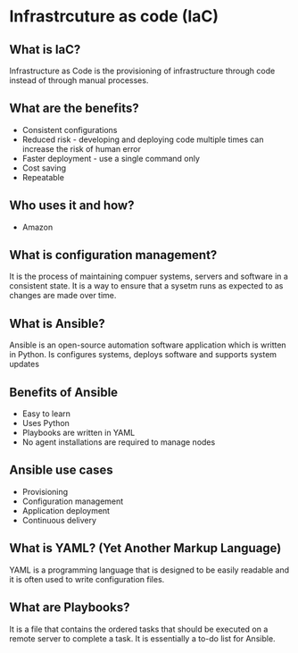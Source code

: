 # Infrastrcuture as code (IaC)

## What is IaC?
Infrastructure as Code is the provisioning of infrastructure through code instead of through manual processes.

## What are the benefits?
* Consistent configurations
* Reduced risk - developing and deploying code multiple times can increase the risk of human error
* Faster deployment - use a single command only
* Cost saving
* Repeatable

## Who uses it and how?
* Amazon

## What is configuration management?
It is the process of maintaining compuer systems, servers and software in a consistent state. It is a way to ensure that a sysetm runs as expected to as changes are made over time.

## What is Ansible?
Ansible is an open-source automation software application which is written in Python. Is configures systems, deploys software and supports system updates

## Benefits of Ansible
* Easy to learn
* Uses Python
* Playbooks are written in YAML
* No agent installations are required to manage nodes

## Ansible use cases
* Provisioning
* Configuration management
* Application deployment
* Continuous delivery

## What is YAML? (Yet Another Markup Language)
YAML is a programming language that is designed to be easily readable and it is often used to write configuration files.

## What are Playbooks?
It is a file that contains the ordered tasks that should be executed on a remote server to complete a task. It is essentially a to-do list for Ansible.